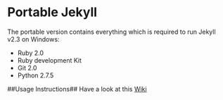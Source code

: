 Portable Jekyll
==============

The portable version contains everything which is required to run Jekyll v2.3 on Windows:

* Ruby 2.0
* Ruby development Kit
* Git 2.0
* Python 2.7.5

##Usage Instructions##
Have a look at this [Wiki](https://github.com/madhur/PortableJekyll/wiki)
